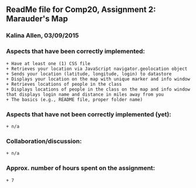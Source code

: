 ## ReadMe file for Comp20, Assignment 2: Marauder's Map
### Kalina Allen, 03/09/2015

### Aspects that have been correctly implemented:
	+ Have at least one (1) CSS file
	+ Retrieves your location via JavaScript navigator.geolocation object
	+ Sends your location (latitude, longitude, login) to datastore
	+ Displays your location on the map with unique marker and info window
	+ Retrieves locations of people in the class
	+ Displays locations of people in the class on the map and info window that displays login name and distance in miles away from you
	+ The basics (e.g., README file, proper folder name)

### Aspects that have not been correctly implemented (yet):
	+ n/a

### Collaboration/discussion:
	+ n/a

### Approx. number of hours spent on the assignment:
	+ 7